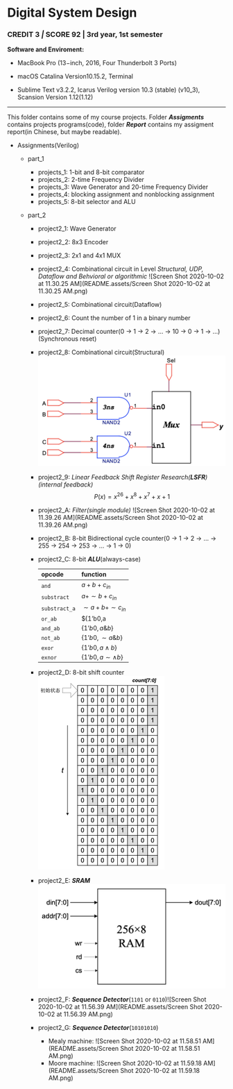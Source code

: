# Digital System Design

### CREDIT 3 *|* SCORE 92 | 3rd year, 1st semester

**Software and Enviroment:** 

- MacBook Pro (13−inch, 2016, Four Thunderbolt 3 Ports)

- macOS Catalina Version10.15.2, Terminal

- Sublime Text v3.2.2, Icarus Verilog version 10.3 (stable) (v10_3), Scansion Version 1.12(1.12)

***

This folder contains some of my course projects. Folder ***Assigments*** contains projects programs(code), folder ***Report*** contains my assigment report(in Chinese, but maybe readable).

- Assignments(Verilog)

  - part_1

    - projects_1: 1-bit and 8-bit comparator
    - projects_2: 2-time Frequency Divider
    - projects_3: Wave Generator and 20-time Frequency Divider
    - projects_4: blocking assignment and nonblocking assignment
    - projects_5: 8-bit selector and ALU

  - part_2

    - project2_1: Wave Generator

    - project2_2: 8x3 Encoder

    - project2_3: 2x1 and 4x1 MUX

    - project2_4: Combinational circuit in Level *Structural, UDP, Dataflow and Behvioral or algorithmic*
    ![Screen Shot 2020-10-02 at 11.30.25 AM](README.assets/Screen Shot 2020-10-02 at 11.30.25 AM.png)

    - project2_5: Combinational circuit(Dataflow)

    - project2_6: Count the number of 1 in a binary number

    - project2_7: Decimal counter(0 -> 1 -> 2 -> … -> 10 -> 0 -> 1 -> …)(Synchronous reset)

    - project2_8: Combinational circuit(Structural)<img src="README.assets/Screen Shot 2020-10-02 at 11.35.01 AM.png" alt="Screen Shot 2020-10-02 at 11.35.01 AM" style="zoom:50%;" />

    - project2_9: *Linear Feedback Shift Register Research(**LSFR**)(internal feedback)*
      $$
      P(x)=x^{26}+x^8+x^7+x+1
      $$

    - project2_A: *Filter(single module)*
    ![Screen Shot 2020-10-02 at 11.39.26 AM](README.assets/Screen Shot 2020-10-02 at 11.39.26 AM.png)

    - project2_B: 8-bit Bidirectional cycle counter(0 -> 1 -> 2 -> … -> 255 -> 254 -> 253 -> … -> 1 -> 0)

    - project2_C: 8-bit ***ALU***(always-case)

      | opcode        | function                 |
      | ------------- | ------------------------ |
      | `and`         | $a+b+c_{in}$             |
      | `substract`   | $a+\sim b+c_{in}$        |
      | `substract_a` | $\sim a+b+\sim c_{in}$   |
      | `or_ab`       | $\{1’b0,a|b\}$           |
      | `and_ab`      | $\{1’b0,a\&b\}$          |
      | `not_ab`      | $\{1’b0,\sim a\&b\}$     |
      | `exor`        | $\{1’b0,a\land b\}$      |
      | `exnor`       | $\{1’b0,a\sim \land b\}$ |

    - project2_D: 8-bit shift counter<img src="README.assets/Screen Shot 2020-10-02 at 11.51.52 AM.png" alt="Screen Shot 2020-10-02 at 11.51.52 AM" style="zoom:50%;" />

    - project2_E: ***SRAM***               <img src="README.assets/Screen Shot 2020-10-02 at 11.53.39 AM.png" alt="Screen Shot 2020-10-02 at 11.53.39 AM" style="zoom:50%;" />

    - project2_F: ***Sequence Detector***(`1101` or `0110`)![Screen Shot 2020-10-02 at 11.56.39 AM](README.assets/Screen Shot 2020-10-02 at 11.56.39 AM.png)

    - project2_G: ***Sequence Detector***(`10101010`)

      - Mealy machine:
      ![Screen Shot 2020-10-02 at 11.58.51 AM](README.assets/Screen Shot 2020-10-02 at 11.58.51 AM.png)
      - Moore machine:
      ![Screen Shot 2020-10-02 at 11.59.18 AM](README.assets/Screen Shot 2020-10-02 at 11.59.18 AM.png)

